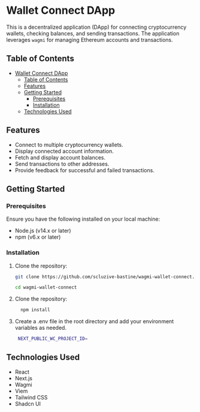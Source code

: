 # Wallet Connect DApp

This is a decentralized application (DApp) for connecting cryptocurrency wallets, checking balances, and sending transactions. The application leverages `wagmi` for managing Ethereum accounts and transactions.

## Table of Contents

- [Wallet Connect DApp](#wallet-connect-dapp)
  - [Table of Contents](#table-of-contents)
  - [Features](#features)
  - [Getting Started](#getting-started)
    - [Prerequisites](#prerequisites)
    - [Installation](#installation)
  - [Technologies Used](#technologies-used)

## Features

- Connect to multiple cryptocurrency wallets.
- Display connected account information.
- Fetch and display account balances.
- Send transactions to other addresses.
- Provide feedback for successful and failed transactions.

## Getting Started

### Prerequisites

Ensure you have the following installed on your local machine:

- Node.js (v14.x or later)
- npm (v6.x or later)

### Installation

1. Clone the repository:
   ```sh
   git clone https://github.com/scluzive-bastine/wagmi-wallet-connect.git
   
   cd wagmi-wallet-connect

2. Clone the repository:
    ```sh
      npm install

3. Create a .env file in the root directory and add your environment variables as needed.
    ```sh
     NEXT_PUBLIC_WC_PROJECT_ID=

## Technologies Used

- React
- Next.js
- Wagmi
- Viem
- Tailwind CSS
- Shadcn UI

